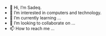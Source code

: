 - 👋 Hi, I’m Sadeq.
- 👀 I’m interested in computers and technology.
- 🌱 I’m currently learning ...
- 💞️ I’m looking to collaborate on ...
- 📫 How to reach me ...
